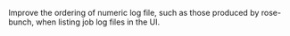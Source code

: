 Improve the ordering of numeric log file, such as those produced by rose-bunch, when listing job log files in the UI.
